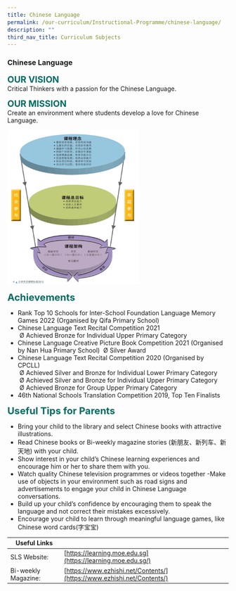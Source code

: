 ```yaml
---
title: Chinese Language
permalink: /our-curriculum/Instructional-Programme/chinese-language/
description: ""
third_nav_title: Curriculum Subjects
---
```



### **Chinese Language**

<b style="color:#016C62; font-size:20px;">OUR VISION</b><br>
Critical Thinkers with a passion for the Chinese Language.

<b style="color:#016C62; font-size:20px;">OUR MISSION</b><br>
Create an environment where students develop a love for Chinese Language.

<img src="/images/CLoverview.jpg" alt="CL overview" style="float:center; height: 350px; width:300px"><br>


<b style="color:#016C62; font-size:22px;">Achievements</b><br>
*   Rank Top 10 Schools for Inter-School Foundation Language Memory Games 2022 (Organised by Qifa Primary School) 
*   Chinese Language Text Recital Competition 2021  
     Ø Achieved Bronze for Individual Upper Primary Category
*   Chinese Language Creative Picture Book Competition 2021 (Organised by Nan Hua Primary School)  Ø Silver Award 
*   Chinese Language Text Recital Competition 2020 (Organised by CPCLL)   
     Ø Achieved Silver and Bronze for Individual Lower Primary Category   
     Ø Achieved Silver and Bronze for Individual Upper Primary Category   
     Ø Achieved Bronze for Group Upper Primary Category
*   46th National Schools Translation Competition 2019, Top Ten Finalists


<b style="color:#016C62; font-size:22px;">Useful Tips for Parents</b><br>
*   Bring your child to the library and select Chinese books with attractive illustrations. 
*   Read Chinese books or Bi-weekly magazine stories (新朋友、新列车、新天地) with your child.
*   Show interest in your child’s Chinese learning experiences and encourage him or her to share them with you.
*   Watch quality Chinese television programmes or videos together -Make use of objects in your environment such as road signs and advertisements to engage your child in Chinese Language conversations. 
*   Build up your child’s confidence by encouraging them to speak the language and not correct their mistakes excessively. 
*   Encourage your child to learn through meaningful language games, like Chinese word cards(字宝宝)


| Useful Links |  |
| -------- | -------- |
| SLS Website:     | [https://learning.moe.edu.sg](https://learning.moe.edu.sg/)     |
| Bi-weekly Magazine: | [https://www.ezhishi.net/Contents/](https://www.ezhishi.net/Contents/) |